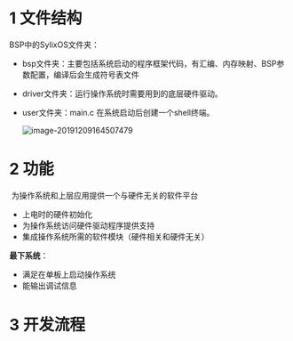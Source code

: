 # 1 文件结构

BSP中的SylixOS文件夹：

- bsp文件夹：主要包括系统启动的程序框架代码，有汇编、内存映射、BSP参数配置，编译后会生成符号表文件

- driver文件夹：运行操作系统时需要用到的底层硬件驱动。

- user文件夹：main.c 在系统启动后创建一个shell终端。

  ![image-20191209164507479](../TyporaImage/image-20191209164507479.png)

# 2 功能

​		为操作系统和上层应用提供一个与硬件无关的软件平台

- 上电时的硬件初始化
- 为操作系统访问硬件驱动程序提供支持
- 集成操作系统所需的软件模块（硬件相关和硬件无关）

**最下系统**：

- 满足在单板上启动操作系统
- 能输出调试信息

# 3 开发流程

